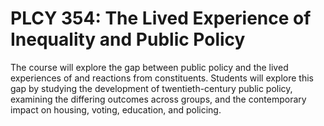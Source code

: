 # PLCY 354: The Lived Experience of Inequality and Public Policy

The course will explore the gap between public policy and the lived experiences of and reactions from constituents. Students will explore this gap by studying the development of twentieth-century public policy, examining the differing outcomes across groups, and the contemporary impact on housing, voting, education, and policing.